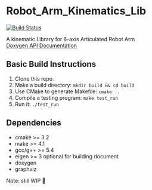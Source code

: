 # Robot_Arm_Kinematics_Lib
[![Build Status](https://travis-ci.org/RobinCPC/Robot_Arm_Kinematics_Lib.svg?branch=master)](https://travis-ci.org/RobinCPC/Robot_Arm_Kinematics_Lib)

A kinematic Library for 6-axis Articulated Robot Arm  
[Doxygen API Documentation](https://robincpc.github.io/Robot_Arm_Kinematics_Lib/)

## Basic Build Instructions
1. Clone this repo.
2. Make a build directory: `mkdir build && cd build`
3. Use CMake to generate Makefile: `cmake ..`
4. Compile a testing program: `make test_run`
5. Run it: `./test_run`

## Dependencies
* cmake >= 3.2
* make  >= 4.1
* gcc/g++ >= 5.4
* eigen >= 3
optional for building document
* doxygen
* graphviz

Note: still WIP :construction:  
